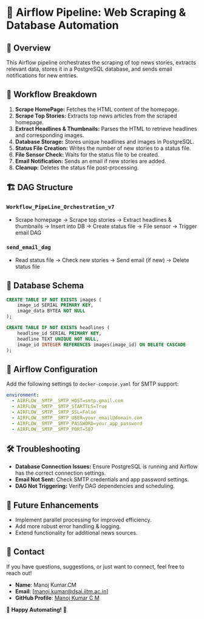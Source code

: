 # 🚀 Airflow Pipeline: Web Scraping & Database Automation

## 📌 Overview
This Airflow pipeline orchestrates the scraping of top news stories, extracts relevant data, stores it in a PostgreSQL database, and sends email notifications for new entries.

## 🔧 Workflow Breakdown
1. **Scrape HomePage:** Fetches the HTML content of the homepage.
2. **Scrape Top Stories:** Extracts top news articles from the scraped homepage.
3. **Extract Headlines & Thumbnails:** Parses the HTML to retrieve headlines and corresponding images.
4. **Database Storage:** Stores unique headlines and images in PostgreSQL.
5. **Status File Creation:** Writes the number of new stories to a status file.
6. **File Sensor Check:** Waits for the status file to be created.
7. **Email Notification:** Sends an email if new stories are added.
8. **Cleanup:** Deletes the status file post-processing.

## 🏗 DAG Structure
### `Workflow_PipeLine_Orchestration_v7`
- Scrape homepage → Scrape top stories → Extract headlines & thumbnails → Insert into DB → Create status file → File sensor → Trigger email DAG

### `send_email_dag`
- Read status file → Check new stories → Send email (if new) → Delete status file

## 📂 Database Schema
```sql
CREATE TABLE IF NOT EXISTS images (
    image_id SERIAL PRIMARY KEY,
    image_data BYTEA NOT NULL
);

CREATE TABLE IF NOT EXISTS headlines (
    headline_id SERIAL PRIMARY KEY,
    headline TEXT UNIQUE NOT NULL,
    image_id INTEGER REFERENCES images(image_id) ON DELETE CASCADE
);
```

## 📌 Airflow Configuration
Add the following settings to `docker-compose.yaml` for SMTP support:
```yaml
environment:
  - AIRFLOW__SMTP__SMTP_HOST=smtp.gmail.com
  - AIRFLOW__SMTP__SMTP_STARTTLS=True
  - AIRFLOW__SMTP__SMTP_SSL=False
  - AIRFLOW__SMTP__SMTP_USER=your_email@domain.com
  - AIRFLOW__SMTP__SMTP_PASSWORD=your_app_password
  - AIRFLOW__SMTP__SMTP_PORT=587
```

## 🛠 Troubleshooting
- **Database Connection Issues:** Ensure PostgreSQL is running and Airflow has the correct connection settings.
- **Email Not Sent:** Check SMTP credentials and app password settings.
- **DAG Not Triggering:** Verify DAG dependencies and scheduling.

## 🎯 Future Enhancements
- Implement parallel processing for improved efficiency.
- Add more robust error handling & logging.
- Extend functionality for additional news sources.

## 📧 Contact

If you have questions, suggestions, or just want to connect, feel free to reach out!

- **Name**: Manoj Kumar.CM  
- **Email**: [manoj.kumar@dsai.iitm.ac.in]  
- **GitHub Profile**: [Manoj Kumar C M](https://github.com/MANOJKUMAR-CM)

🚀 **Happy Automating!** 🎉
